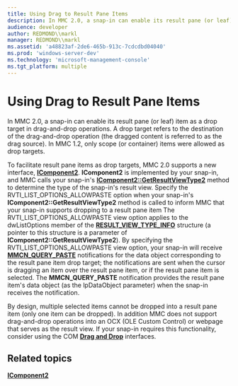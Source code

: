 ```yaml
---
title: Using Drag to Result Pane Items
description: In MMC 2.0, a snap-in can enable its result pane (or leaf) item as a drop target in drag-and-drop operations.
audience: developer
author: REDMOND\\markl
manager: REDMOND\\markl
ms.assetid: 'a48823af-2de6-465b-913c-7cdcdbd04040'
ms.prod: 'windows-server-dev'
ms.technology: 'microsoft-management-console'
ms.tgt_platform: multiple
---
```


# Using Drag to Result Pane Items

In MMC 2.0, a snap-in can enable its result pane (or leaf) item as a drop target in drag-and-drop operations. A drop target refers to the destination of the drag-and-drop operation (the dragged content is referred to as the drag source). In MMC 1.2, only scope (or container) items were allowed as drop targets.

To facilitate result pane items as drop targets, MMC 2.0 supports a new interface, [**IComponent2**](icomponent2.md). **IComponent2** is implemented by your snap-in, and MMC calls your snap-in's [**IComponent2::GetResultViewType2**](icomponent2-getresultviewtype2.md) method to determine the type of the snap-in's result view. Specify the RVTI\_LIST\_OPTIONS\_ALLOWPASTE option when your snap-in's **IComponent2::GetResultViewType2** method is called to inform MMC that your snap-in supports dropping to a result pane item The RVTI\_LIST\_OPTIONS\_ALLOWPASTE view option applies to the dwListOptions member of the [**RESULT\_VIEW\_TYPE\_INFO**](result-view-type-info.md) structure (a pointer to this structure is a parameter of **IComponent2::GetResultViewType2**). By specifying the RVTI\_LIST\_OPTIONS\_ALLOWPASTE view option, your snap-in will receive [**MMCN\_QUERY\_PASTE**](mmcn-query-paste.md) notifications for the data object corresponding to the result pane item drop target; the notifications are sent when the cursor is dragging an item over the result pane item, or if the result pane item is selected. The **MMCN\_QUERY\_PASTE** notification provides the result pane item's data object (as the lpDataObject parameter) when the snap-in receives the notification.

By design, multiple selected items cannot be dropped into a result pane item (only one item can be dropped). In addition MMC does not support drag-and-drop operations into an OCX (OLE Custom Control) or webpage that serves as the result view. If your snap-in requires this functionality, consider using the COM [**Drag and Drop**](_com_drag_and_drop) interfaces.

## Related topics

<dl> <dt>

[**IComponent2**](icomponent2.md)
</dt> </dl>

 

 




